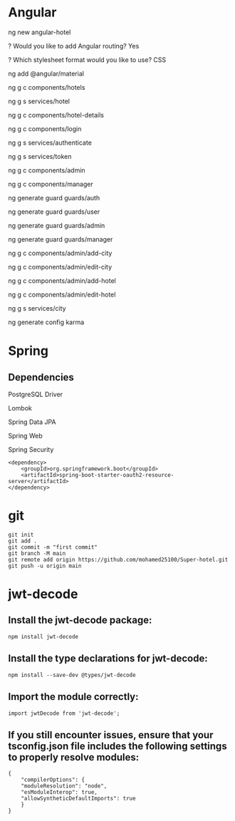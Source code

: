 # Angular

ng new angular-hotel  

? Would you like to add Angular routing? Yes

? Which stylesheet format would you like to use? CSS

ng add @angular/material

ng g c components/hotels

ng g s services/hotel

ng g c components/hotel-details

ng g c components/login

ng g s services/authenticate

ng g s services/token

ng g c components/admin

ng g c components/manager

ng generate guard guards/auth

ng generate guard guards/user

ng generate guard guards/admin

ng generate guard guards/manager

ng g c components/admin/add-city

ng g c components/admin/edit-city

ng g c components/admin/add-hotel

ng g c components/admin/edit-hotel

ng g s services/city

ng generate config karma


# Spring

## Dependencies

PostgreSQL Driver

Lombok 

Spring Data JPA

Spring Web

Spring Security

    <dependency>
        <groupId>org.springframework.boot</groupId>
        <artifactId>spring-boot-starter-oauth2-resource-server</artifactId>
    </dependency>

# git

    git init
    git add .
    git commit -m "first commit"
    git branch -M main
    git remote add origin https://github.com/mohamed25100/Super-hotel.git
    git push -u origin main


# jwt-decode

## Install the jwt-decode package:

    npm install jwt-decode

## Install the type declarations for jwt-decode:

    npm install --save-dev @types/jwt-decode


## Import the module correctly:

    import jwtDecode from 'jwt-decode';

## If you still encounter issues, ensure that your tsconfig.json file includes the following settings to properly resolve modules:

    {
        "compilerOptions": {
        "moduleResolution": "node",
        "esModuleInterop": true,
        "allowSyntheticDefaultImports": true
        }
    }
